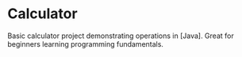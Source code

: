 # Calculator
Basic calculator project demonstrating operations in [Java]. Great for beginners learning programming fundamentals.
